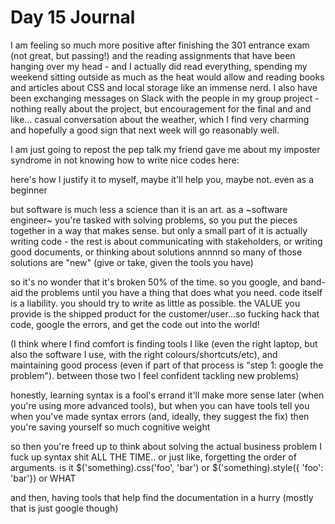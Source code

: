 # Day 15 Journal

I am feeling so much more positive after finishing the 301 entrance exam (not great, but passing!) and the reading assignments that have been hanging over my head - and I actually did read everything, spending my weekend sitting outside as much as the heat would allow and reading books and articles about CSS and local storage like an immense nerd. I also have been exchanging messages on Slack with the people in my group project - nothing really about the project, but encouragement for the final and and like... casual conversation about the weather, which I find very charming and hopefully a good sign that next week will go reasonably well.

I am just going to repost the pep talk my friend gave me about my imposter syndrome in not knowing how to write nice codes here:

here's how I justify it to myself, maybe it'll help you, maybe not. even as a beginner

but software is much less a science than it is an art. as a ~software engineer~ you're tasked with solving problems, so you put the pieces together in a way that makes sense. but only a small part of it is actually writing code - the rest is about communicating with stakeholders, or writing good documents, or thinking about solutions
annnnd so many of those solutions are "new" (give or take, given the tools you have)

so it's no wonder that it's broken 50% of the time. so you google, and band-aid the problems until you have a thing that does what you need.
code itself is a liability. you should try to write as little as possible. the VALUE you provide is the shipped product for the customer/user...so fucking hack that code, google the errors, and get the code out into the world!

(I think where I find comfort is finding tools I like (even the right laptop, but also the software I use, with the right colours/shortcuts/etc), and maintaining good process (even if part of that process is "step 1: google the problem"). between those two I feel confident tackling new problems)

honestly, learning syntax is a fool's errand
it'll make more sense later (when you're using more advanced tools), but when you can have tools tell you when you've made syntax errors (and, ideally, they suggest the fix) then you're saving yourself so much cognitive weight

so then you're freed up to think about solving the actual business problem
I fuck up syntax shit ALL THE TIME.. or just like, forgetting the order of arguments. is it $('something).css('foo', 'bar') or $('something).style({ 'foo': 'bar'}) or WHAT

and then, having tools that help find the documentation in a hurry (mostly that is just google though)
